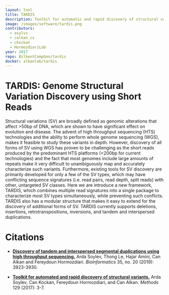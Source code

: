 ```yaml
---
layout: tool
title: TARDIS 
description: Toolkit for automatic and rapid discovery of structural variants
image: /images/software/tardis.png
contributors: 
  - asylvz
  - calkan_cs
  - ckockan
  - HormozdiariLab
year: 2017
repo: BilkentCompGen/tardis
docker: alkanlab/tardis
---
```


# TARDIS: Genome Structural Variation Discovery using Short Reads

Structural variations (SV) are broadly defined as genomic alterations that affect >50bp of DNA, which are shown to have significant effect on evolution and disease. The advent of high throughput sequencing (HTS) technologies and the ability to perform whole genome sequencing (WGS), makes it feasible to study these variants in depth. However, discovery of all forms of SV using WGS has proven to be challenging as the short reads produced by the predominant HTS platforms (<200bp for current technologies) and the fact that most genomes include large amounts of repeats make it very difficult to unambiguously map and accurately characterize such variants. Furthermore, existing tools for SV discovery are primarily developed for only a few of the SV types, which may have conflicting sequence signatures (i.e. read pairs, read depth, split reads) with other, untargeted SV classes. Here we are introduce a new framework, TARDIS, which combines multiple read signatures into a single package to characterize most SV types simultaneously, while preventing such conflicts. TARDIS also has a modular structure that makes it easy to extend for the discovery of additional forms of SV. TARDIS currently supports deletions, insertions, retrotranspositions, inversions, and tandem and interspersed duplications.

# Citations

- [**Discovery of tandem and interspersed segmental duplications using high throughput sequencing.**](https://doi.org/10.1093/bioinformatics/btz237) Arda Soylev, Thong Le, Hajar Amini, Can Alkan and Fereydoun Hormozdiari. *Bioinformatics* 35, no. 20 (2019): 3923-3930.

- [**Toolkit for automated and rapid discovery of structural variants.**](https://www.ncbi.nlm.nih.gov/pubmed/28583483) Arda Soylev, Can Kockan, Fereydoun Hormozdiari, and Can Alkan. *Methods* 129 (2017): 3-7.



